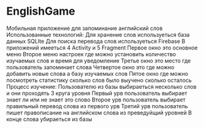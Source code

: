 # EnglishGame

Мобильная приложение для запоминание английский слов
Использованные технологий:
  Для хранение слов используеться база данных SQLIte 
  Для поиска перевода слов используеться Firebase
 В приложений имееться 4 Activity и 5 Fragment
 Первое окно это основное меню 
 Второе меню настроек где можно установить количество изучаемых слов и время для уведомление 
 Третье окно это место где пользователь запоминает слова
 Четвертое окно это где можно добавить новые слова а базу изучаемых слов
 Пятое окно где можно посмотреть статистику сколько слов было выучено сколько осталось
 Процесс изучение:
  Пользователю из базы выбираеться несколько слов и они проходять 3 круга уровня
  Первый урв пользователь выбирает знает ли или не знает это слово
  Второе урв пользователь выбирает правильный перевод слова из первого урв
  Третий урв пользователь пишет правописание на английском слова из преведуйщий уровней
  В конце слова убираеться из базы

